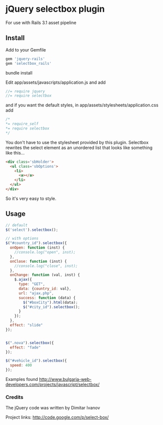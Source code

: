 # jQuery selectbox plugin
For use with Rails 3.1 asset pipeline

## Install

Add to your Gemfile

```ruby
gem 'jquery-rails'
gem 'selectbox_rails'
```

bundle install

Edit app/assets/javascripts/application.js and add

```javascript
//= require jquery
//= require selectbox
```


and if you want the default styles, in app/assets/stylesheets/application.css add

```css
/*
*= require_self
*= require selectbox
*/
```

You don't have to use the stylesheet provided by this plugin. Selectbox rewrites the
select element as an unordered list that looks like something like this...

```html
<div class='sbHolder'>
  <ul class='sbOptions'>
    <li>
      <a></a>
    </li>
  </ul>
</div>
```

So it's very easy to style.

## Usage

```javascript
// default
$('select').selectbox();

// with options
$("#country_id").selectbox({
  onOpen: function (inst) {
    //console.log("open", inst);
  },
  onClose: function (inst) {
    //console.log("close", inst);
  },
  onChange: function (val, inst) {
    $.ajax({
      type: "GET",
      data: {country_id: val},
      url: "ajax.php",
      success: function (data) {
        $("#boxCity").html(data);
        $("#city_id").selectbox();
      }
    });
  },
  effect: "slide"
});


$(".nova").selectbox({
  effect: "fade"
});

$("#vehicle_id").selectbox({
  speed: 400
});
```

Examples found <http://www.bulgaria-web-developers.com/projects/javascript/selectbox/>

### Credits

The jQuery code was written by Dimitar Ivanov

Project links:
<http://code.google.com/p/select-box/>
